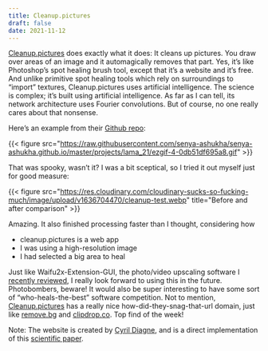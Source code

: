 ```yaml
---
title: Cleanup.pictures
draft: false
date: 2021-11-12
---
```


[Cleanup.pictures](https://cleanup.pictures/) does exactly what it does: It cleans up pictures. You draw over areas of an image and it automagically removes that part. Yes, it’s like Photoshop’s spot healing brush tool, except that it’s a website and it’s free. And unlike primitive spot healing tools which rely on surroundings to “import” textures, Cleanup.pictures uses artificial intelligence. The science is complex; it’s built using artificial intelligence. As far as I can tell, its network architecture uses Fourier convolutions. But of course, no one really cares about that nonsense.

Here’s an example from their [Github repo](https://saic-mdal.github.io/lama-project/):

{{< figure src="https://raw.githubusercontent.com/senya-ashukha/senya-ashukha.github.io/master/projects/lama_21/ezgif-4-0db51df695a8.gif" >}}

That was spooky, wasn’t it? I was a bit sceptical, so I tried it out myself just for good measure:

{{< figure src="https://res.cloudinary.com/cloudinary-sucks-so-fucking-much/image/upload/v1636704470/cleanup-test.webp" title="Before and after comparison" >}}

Amazing. It also finished processing faster than I thought, considering how
- cleanup.pictures is a web app
- I was using a high-resolution image
- I had selected a big area to heal

Just like Waifu2x-Extension-GUI, the photo/video upscaling software I [recently reviewed](../waifu2), I really look forward to using this in the future. Photobombers, beware! It would also be super interesting to have some sort of “who-heals-the-best” software competition. Not to mention, [Cleanup.pictures](https://cleanup.pictures/) has a really nice how-did-they-snag-that-url domain, just like [remove.bg](https://remove.bg/) and [clipdrop.co](https://clipdrop.co/). Top find of the week!

Note: The website is created by [Cyril Diagne](https://twitter.com/cyrildiagne), and is a direct implementation of this [scientific paper](https://arxiv.org/pdf/2109.07161.pdf).

